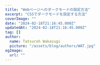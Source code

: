 ```yaml
---
title: "Webページへのダークモードの設定方法"
excerpt: "CSSでダークモードを設定する方法"
coverImage: ""
date: "2024-02-18T21:16:45.000Z"
updatedAt: "2024-02-18T21:16:45.000Z"
tag: []
author:
  name: Tatsuroh Wakasugi
  picture: "/assets/blog/authors/WAT.jpg"
ogImage:
  url: ""
---
```

